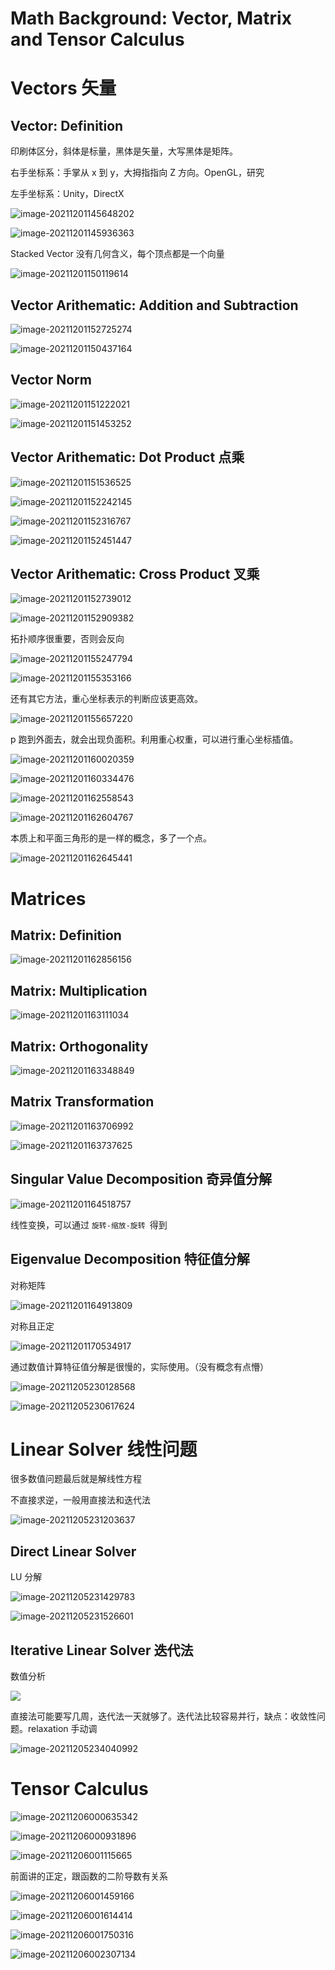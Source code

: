 # Math Background: Vector, Matrix and Tensor Calculus

# Vectors 矢量

## **Vector: Definition**

印刷体区分，斜体是标量，黑体是矢量，大写黑体是矩阵。

右手坐标系：手掌从 x 到 y，大拇指指向 Z 方向。OpenGL，研究

左手坐标系：Unity，DirectX

![image-20211201145648202](Media/02_MathBackground/image-20211201145648202.png)

![image-20211201145936363](Media/02_MathBackground/image-20211201145936363.png)

Stacked Vector 没有几何含义，每个顶点都是一个向量

![image-20211201150119614](Media/02_MathBackground/image-20211201150119614.png)

## **Vector Arithematic: Addition and Subtraction**

![image-20211201152725274](Media/02_MathBackground/image-20211201152725274.png)

![image-20211201150437164](Media/02_MathBackground/image-20211201150437164.png)

## **Vector Norm**

![image-20211201151222021](Media/02_MathBackground/image-20211201151222021.png)

![image-20211201151453252](Media/02_MathBackground/image-20211201151453252.png)

## **Vector Arithematic: Dot Product** 点乘

![image-20211201151536525](Media/02_MathBackground/image-20211201151536525.png)

![image-20211201152242145](Media/02_MathBackground/image-20211201152242145.png)

![image-20211201152316767](Media/02_MathBackground/image-20211201152316767.png)

![image-20211201152451447](Media/02_MathBackground/image-20211201152451447.png)

## **Vector Arithematic: Cross Product** 叉乘

![image-20211201152739012](Media/02_MathBackground/image-20211201152739012.png)

![image-20211201152909382](Media/02_MathBackground/image-20211201152909382.png)

拓扑顺序很重要，否则会反向

![image-20211201155247794](Media/02_MathBackground/image-20211201155247794.png)

![image-20211201155353166](Media/02_MathBackground/image-20211201155353166.png)

还有其它方法，重心坐标表示的判断应该更高效。

![image-20211201155657220](Media/02_MathBackground/image-20211201155657220.png)

p 跑到外面去，就会出现负面积。利用重心权重，可以进行重心坐标插值。

![image-20211201160020359](Media/02_MathBackground/image-20211201160020359.png)

![image-20211201160334476](Media/02_MathBackground/image-20211201160334476.png)

![image-20211201162558543](Media/02_MathBackground/image-20211201162558543.png)

![image-20211201162604767](Media/02_MathBackground/image-20211201162604767.png)

本质上和平面三角形的是一样的概念，多了一个点。

![image-20211201162645441](Media/02_MathBackground/image-20211201162645441.png)

# **Matrices**

## **Matrix: Definition**

![image-20211201162856156](Media/02_MathBackground/image-20211201162856156.png)

## **Matrix: Multiplication**

![image-20211201163111034](Media/02_MathBackground/image-20211201163111034.png)

## **Matrix: Orthogonality**

![image-20211201163348849](Media/02_MathBackground/image-20211201163348849.png)

## **Matrix Transformation**

![image-20211201163706992](Media/02_MathBackground/image-20211201163706992.png)

![image-20211201163737625](Media/02_MathBackground/image-20211201163737625.png)

## **Singular Value Decomposition** 奇异值分解

![image-20211201164518757](Media/02_MathBackground/image-20211201164518757.png)

线性变换，可以通过 `旋转-缩放-旋转 `得到

## **Eigenvalue Decomposition** 特征值分解

对称矩阵

![image-20211201164913809](Media/02_MathBackground/image-20211201164913809.png)

对称且正定

![image-20211201170534917](Media/02_MathBackground/image-20211201170534917.png)

通过数值计算特征值分解是很慢的，实际使用。（没有概念有点懵）

![image-20211205230128568](Media/02_MathBackground/image-20211205230128568.png)

![image-20211205230617624](Media/02_MathBackground/image-20211205230617624.png)

# **Linear Solver** 线性问题

很多数值问题最后就是解线性方程

不直接求逆，一般用直接法和迭代法

![image-20211205231203637](Media/02_MathBackground/image-20211205231203637.png)

## **Direct Linear Solver**

LU 分解

![image-20211205231429783](Media/02_MathBackground/image-20211205231429783.png)

![image-20211205231526601](Media/02_MathBackground/image-20211205231526601.png)

## **Iterative Linear Solver** 迭代法

数值分析

![ ](Media/02_MathBackground/image-20211205232714885.png)

直接法可能要写几周，迭代法一天就够了。迭代法比较容易并行，缺点：收敛性问题。relaxation 手动调

![image-20211205234040992](Media/02_MathBackground/image-20211205234040992.png)

# **Tensor Calculus**

![image-20211206000635342](Media/02_MathBackground/image-20211206000635342.png)

![image-20211206000931896](Media/02_MathBackground/image-20211206000931896.png)

![image-20211206001115665](Media/02_MathBackground/image-20211206001115665.png)

前面讲的正定，跟函数的二阶导数有关系

![image-20211206001459166](Media/02_MathBackground/image-20211206001459166.png)

![image-20211206001614414](Media/02_MathBackground/image-20211206001614414.png)

![image-20211206001750316](Media/02_MathBackground/image-20211206001750316.png)

![image-20211206002307134](Media/02_MathBackground/image-20211206002307134.png)

